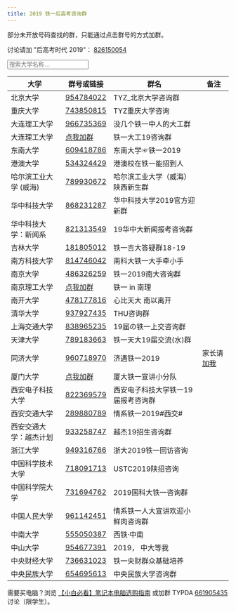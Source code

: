 ```yaml
---
title: 2019 铁一后高考咨询群
---
```


部分未开放号码查找的群，只能通过点击群号的方式加群。

讨论请加 "后高考时代 2019"： [826150054](https://jq.qq.com/?_wv=1027&k=5C6xEi7)

<input type="text" class="filter" id="myInput" onkeyup="filtName()" placeholder="搜索大学名称…">

|大学|群号或链接|群名|备注|
|--------|----------|--------------|----|
|北京大学 | [954784022](https://jq.qq.com/?_wv=1027&k=5ldnUgw)| TYZ_北京大学咨询群 |
|重庆大学 | [743850815](https://jq.qq.com/?_wv=1027&k=5SxCK2V)| TYZ重庆大学咨询 |
|大连理工大学 | [966735369](https://jq.qq.com/?_wv=1027&k=5YbB88b)| 没几个铁一中人的大工群 |
|大连理工大学 | [点我加群](https://jq.qq.com/?_wv=1027&k=57MD9WX)| 铁一大工19咨询群 |
|东南大学|[609418786](https://jq.qq.com/?_wv=1027&k=5TNrklN)|东南大学☞铁一2019|
|港澳大学 | [534324429](https://jq.qq.com/?_wv=1027&k=58thMFr)| 港澳校在铁一能招到人 |
|哈尔滨工业大学 (威海)| [789930672](https://jq.qq.com/?_wv=1027&k=5hhd07G)| 哈尔滨工业大学（威海）陕西新生群 |
|华中科技大学|[868231287](https://jq.qq.com/?_wv=1027&k=5LxW1UX)|华中科技大学2019官方迎新群|
|华中科技大学：新闻系|[821313549](https://jq.qq.com/?_wv=1027&k=5iv6cE5)|19华中大新闻报考咨询群|
|吉林大学|[181805012](https://jq.qq.com/?_wv=1027&k=5HZ9ZEW)|铁一吉大答疑群18-19|
|南方科技大学|[814746042](https://jq.qq.com/?_wv=1027&k=5s8OhXU)|南科大铁一大手牵小手|
|南京大学 | [486326259](https://jq.qq.com/?_wv=1027&k=5hfwMmk)| 铁一2019南大咨询群 |
|南京理工大学|[点我加群](https://jq.qq.com/?_wv=1027&k=5XBhQjg)|铁一 in 南理|
|南开大学|[478177816](https://jq.qq.com/?_wv=1027&k=5qO4p7s)|心比天大 南以离开|
|清华大学 | [937927435](https://jq.qq.com/?_wv=1027&k=560aYuX)| THU咨询群 |
|上海交通大学|[838965235](https://jq.qq.com/?_wv=1027&k=501ZBt2)|19届の铁一上交咨询群|
|天津大学|[789183663](https://jq.qq.com/?_wv=1027&k=5GUdaIM)|铁一天大19届交流(水)群|
|同济大学| [960718970](https://jq.qq.com/?_wv=1027&k=5tUMGbu)| 济遇铁一2019 |家长请 [加我](https://jq.qq.com/?_wv=1027&k=5u15Kh8)|
|厦门大学|[点我加群](https://jq.qq.com/?_wv=1027&k=5U6qgg5)|厦大铁一宣讲小分队|
|西安电子科技大学| [822369579](https://jq.qq.com/?_wv=1027&k=50El0HW)| 西安电子科技大学铁一19届报考咨询群 |
|西安交通大学| [289880789](https://jq.qq.com/?_wv=1027&k=5GBn9fD)| 情系铁一2019#西交# |
|西安交通大学：越杰计划| [933258747](https://jq.qq.com/?_wv=1027&k=58umFkk)| 越杰19招生咨询群 |
|浙江大学 | [949316766](https://jq.qq.com/?_wv=1027&k=52cbkp4)| 浙大2019铁一回访咨询 |
|中国科学技术大学|[718091713](https://jq.qq.com/?_wv=1027&k=5MkQ2E0)|USTC2019陕招咨询|
|中国科学院大学|[731694762](https://jq.qq.com/?_wv=1027&k=5imcUdI)|2019国科大铁一咨询群|
|中国人民大学|[961142451](https://jq.qq.com/?_wv=1027&k=5nFC7C3)|情系铁一人大宣讲欢迎小鲜肉咨询群|
|中南大学|[555050387](https://jq.qq.com/?_wv=1027&k=5Qku0Oc)|西铁·中南|
|中山大学|[954677391](https://jq.qq.com/?_wv=1027&k=5Z2Ckzj)|2019， 中大等我|
|中央财经大学|[736631023](https://jq.qq.com/?_wv=1027&k=5NGeJjf)|铁一央财群众基础培养|
|中央民族大学|[654695613](https://jq.qq.com/?_wv=1027&k=5rJ9eD0)|中央民族大学咨询群|

需要买电脑？浏览 [【小白必看】笔记本电脑选购指南](https://mp.weixin.qq.com/s?src=11&timestamp=1561358495&ver=1687&signature=a0OUx8WP2cY1fRBemAFzqK9VmEvUh8pADoQvQS3r-z0CTaAkEYSB8Z7GzDGC6PdwaWABr5swJpwcM0BQVd-MbWlplH850VefIbwU9UuVhttgePaIeARkrlVgxP4RMKut&new=1) 或加群 TYPDA [661905435](https://jq.qq.com/?_wv=1027&k=5IjlJGT) 讨论（限学生）。

<script src='/js/filt.min.js' async='true'></script>
